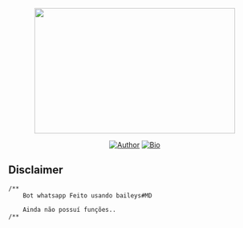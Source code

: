 <p align="center">
<a href="https://t.me/kannaxup"><img src="https://telegra.ph/file/fc1957856f3ed0625d0ac.jpg" width="400" height="250"/>
</p>
<p align="center">
<a href="https://github.com/fnixdev"><img title="Author" src="https://img.shields.io/badge/Author-fnixdev-red.svg?style=for-the-badge&logo=github"></a>
<a href="http://fnixdev.github.io/"><img title="Bio" src="https://img.shields.io/badge/FNIXDEV-BIO-red.svg?style=for-the-badge&logo=appveyor"></a>
</p>


## Disclaimer
```
/**
    Bot whatsapp Feito usando baileys#MD
    
    Ainda não possuí funções..
/**
```